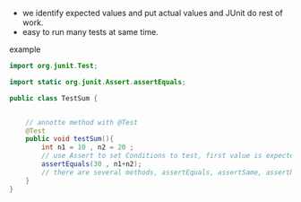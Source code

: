 - we identify expected values and put actual values and JUnit do rest of work.
- easy to run many tests at same time.

example 

``` java 
import org.junit.Test;

import static org.junit.Assert.assertEquals;

public class TestSum {


    // annotte method with @Test
    @Test 
    public void testSum(){
        int n1 = 10 , n2 = 20 ;
        // use Assert to set Conditions to test, first value is expected, second is actual
        assertEquals(30 , n1+n2);
        // there are several methods, assertEquals, assertSame, assertNull.  
    }
}


```


